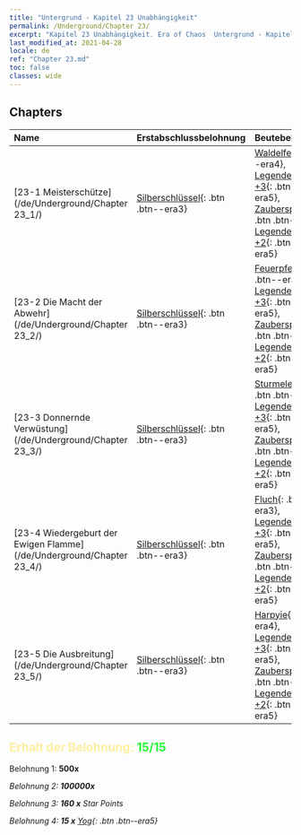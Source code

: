 ```yaml
---
title: "Untergrund - Kapitel 23 Unabhängigkeit"
permalink: /Underground/Chapter 23/
excerpt: "Kapitel 23 Unabhängigkeit. Era of Chaos  Untergrund - Kapitel 23. Unabhängigkeit"
last_modified_at: 2021-04-28
locale: de
ref: "Chapter 23.md"
toc: false
classes: wide
---
```


## Chapters

  | Name |  Erstabschlussbelohnung | Beutebelohnung |
  |:------------|:------------|:------------| 
  | [23-1 Meisterschütze](/de/Underground/Chapter 23_1/) | [Silberschlüssel](/ItemsDE/con_693/){: .btn .btn--era3} | [Waldelfe](/ItemsDE/unt_201/){: .btn .btn--era4}, [Legendenzertifikat +3](/ItemsDE/mat_88/){: .btn .btn--era5}, [Zauberspruchrollen](/ItemsDE/con_694/){: .btn .btn--era3}, [Legendenzertifikat +2](/ItemsDE/mat_81/){: .btn .btn--era5} |
  | [23-2 Die Macht der Abwehr](/de/Underground/Chapter 23_2/) | [Silberschlüssel](/ItemsDE/con_693/){: .btn .btn--era3} | [Feuerpfeil](/ItemsDE/her_413/){: .btn .btn--era2}, [Legendenzertifikat +3](/ItemsDE/mat_88/){: .btn .btn--era5}, [Zauberspruchrollen](/ItemsDE/con_694/){: .btn .btn--era3}, [Legendenzertifikat +2](/ItemsDE/mat_81/){: .btn .btn--era5} |
  | [23-3 Donnernde Verwüstung](/de/Underground/Chapter 23_3/) | [Silberschlüssel](/ItemsDE/con_693/){: .btn .btn--era3} | [Sturmelementar](/ItemsDE/unt_263/){: .btn .btn--era4}, [Legendenzertifikat +3](/ItemsDE/mat_88/){: .btn .btn--era5}, [Zauberspruchrollen](/ItemsDE/con_694/){: .btn .btn--era3}, [Legendenzertifikat +2](/ItemsDE/mat_81/){: .btn .btn--era5} |
  | [23-4 Wiedergeburt der Ewigen Flamme](/de/Underground/Chapter 23_4/) | [Silberschlüssel](/ItemsDE/con_693/){: .btn .btn--era3} | [Fluch](/ItemsDE/her_410/){: .btn .btn--era3}, [Legendenzertifikat +3](/ItemsDE/mat_88/){: .btn .btn--era5}, [Zauberspruchrollen](/ItemsDE/con_694/){: .btn .btn--era3}, [Legendenzertifikat +2](/ItemsDE/mat_81/){: .btn .btn--era5} |
  | [23-5 Die Ausbreitung](/de/Underground/Chapter 23_5/) | [Silberschlüssel](/ItemsDE/con_693/){: .btn .btn--era3} | [Harpyie](/ItemsDE/unt_245/){: .btn .btn--era4}, [Legendenzertifikat +3](/ItemsDE/mat_88/){: .btn .btn--era5}, [Zauberspruchrollen](/ItemsDE/con_694/){: .btn .btn--era3}, [Legendenzertifikat +2](/ItemsDE/mat_81/){: .btn .btn--era5} |


## <span style="color: #ffeea0">Erhalt der Belohnung: </span><span style="color: #27f73a">15/15</span>

 Belohnung 1:  **500x** <i class="fas fa-gem"/>

 Belohnung 2:  **100000x** <i class="fas fa-coins"/>

 Belohnung 3: **160 x** Star Points

 Belohnung 4: **15 x** [Yog](/ItemsDE/her_377/){: .btn .btn--era5}

